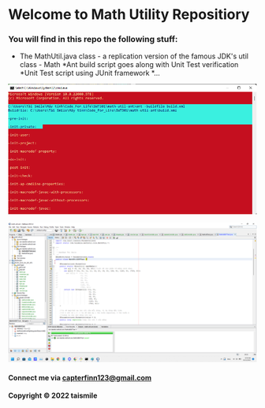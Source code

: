 # Welcome to Math Utility Repositiory

### You will find in this repo the following stuff:
 
* The MathUtil.java class - a replication version of the famous JDK's util class - Math
*Ant build script goes along with Unit Test verification
*Unit Test script using JUnit framework
*...

![Build process with ant](https://github.com/TaiSmile0/math-util-ant-se1613/blob/main/screenshot/build-process-with-ant.png)

![DDT source code using JUnit](https://github.com/TaiSmile0/math-util-ant-se1613/blob/main/screenshot/unit-test-with-ddt.png)

#### Connect me via capterfinn123@gmail.com

#### Copyright &#169; 2022 taismile